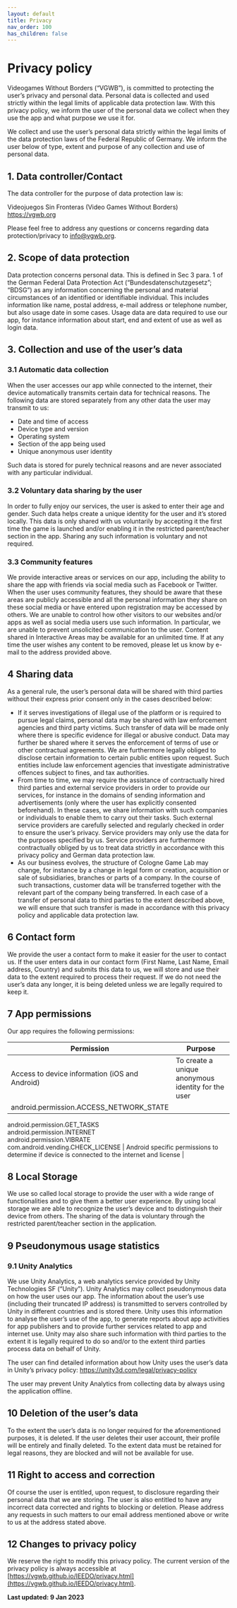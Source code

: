 ```yaml
---
layout: default
title: Privacy
nav_order: 100
has_children: false
---
```

# Privacy policy

Videogames Without Borders (“VGWB”), is committed to protecting the user’s privacy and personal data. Personal data is collected and used strictly within the legal limits of applicable data protection law. With this privacy policy, we inform the user of the personal data we collect when they use the app and what purpose we use it for.

We collect and use the user’s personal data strictly within the legal limits of the data protection laws of the Federal Republic of Germany. We inform the user below of type, extent and purpose of any collection and use of personal data.

## 1. Data controller/Contact

The data controller for the purpose of data protection law is:

Videojuegos Sin Fronteras (Video Games Without Borders)  
https://vgwb.org  
  
Please feel free to address any questions or concerns regarding data protection/privacy to [info@vgwb.org](mailto:info@vgwb.org).

## 2. Scope of data protection

Data protection concerns personal data. This is defined in Sec 3 para. 1 of the German Federal Data Protection Act (“Bundesdatenschutzgesetz”; “BDSG”) as any information concerning the personal and material circumstances of an identified or identifiable individual. This includes information like name, postal address, e-mail address or telephone number, but also usage date in some cases. Usage data are data required to use our app, for instance information about start, end and extent of use as well as login data.

## 3. Collection and use of the user’s data

### 3.1 Automatic data collection

When the user accesses our app while connected to the internet, their device automatically transmits certain data for technical reasons. The following data are stored separately from any other data the user may transmit to us:

- Date and time of access
- Device type and version
- Operating system
- Section of the app being used
- Unique anonymous user identity

Such data is stored for purely technical reasons and are never associated with any particular individual.

### 3.2 Voluntary data sharing by the user

In order to fully enjoy our services, the user is asked to enter their age and gender. Such data helps create a unique identity for the user and it’s stored locally. This data is only shared with us voluntarily by accepting it the first time the game is launched and/or enabling it in the restricted parent/teacher section in the app. Sharing any such information is voluntary and not required.

### 3.3 Community features

We provide interactive areas or services on our app, including the ability to share the app with friends via social media such as Facebook or Twitter. When the user uses community features, they should be aware that these areas are publicly accessible and all the personal information they share on these social media or have entered upon registration may be accessed by others. We are unable to control how other visitors to our websites and/or apps as well as social media users use such information. In particular, we are unable to prevent unsolicited communication to the user. Content shared in Interactive Areas may be available for an unlimited time. If at any time the user wishes any content to be removed, please let us know by e-mail to the address provided above.

## 4 Sharing data

As a general rule, the user’s personal data will be shared with third parties without their express prior consent only in the cases described below:

- If it serves investigations of illegal use of the platform or is required to pursue legal claims, personal data may be shared with law enforcement agencies and third party victims. Such transfer of data will be made only where there is specific evidence for illegal or abusive conduct. Data may further be shared where it serves the enforcement of terms of use or other contractual agreements. We are furthermore legally obliged to disclose certain information to certain public entities upon request. Such entities include law enforcement agencies that investigate administrative offences subject to fines, and tax authorities.
- From time to time, we may require the assistance of contractually hired third parties and external service providers in order to provide our services, for instance in the domains of sending information and advertisements (only where the user has explicitly consented beforehand). In these cases, we share information with such companies or individuals to enable them to carry out their tasks. Such external service providers are carefully selected and regularly checked in order to ensure the user’s privacy. Service providers may only use the data for the purposes specified by us. Service providers are furthermore contractually obliged by us to treat data strictly in accordance with this privacy policy and German data protection law.
- As our business evolves, the structure of Cologne Game Lab may change, for instance by a change in legal form or creation, acquisition or sale of subsidiaries, branches or parts of a company. In the course of such transactions, customer data will be transferred together with the relevant part of the company being transferred. In each case of a transfer of personal data to third parties to the extent described above, we will ensure that such transfer is made in accordance with this privacy policy and applicable data protection law.


## 6 Contact form

We provide the user a contact form to make it easier for the user to contact us. If the user enters data in our contact form (First Name, Last Name, Email address, Country) and submits this data to us, we will store and use their data to the extent required to process their request. If we do not need the user’s data any longer, it is being deleted unless we are legally required to keep it.

## 7 App permissions

Our app requires the following permissions:

| Permission | Purpose |
| --- | --- |
|Access to device information (iOS and Android) |To create a unique anonymous identity for the user |
| android.permission.ACCESS_NETWORK_STATE  
android.permission.GET_TASKS  
android.permission.INTERNET  
android.permission.VIBRATE  
com.android.vending.CHECK_LICENSE | Android specific permissions to determine if device is connected to the internet and license |

## 8 Local Storage

We use so called local storage to provide the user with a wide range of functionalities and to give them a better user experience. By using local storage we are able to recognize the user’s device and to distinguish their device from others. The sharing of the data is voluntary through the restricted parent/teacher section in the application.

## 9 Pseudonymous usage statistics

### 9.1 Unity Analytics

We use Unity Analytics, a web analytics service provided by Unity Technologies SF (“Unity”). Unity Analytics may collect pseudonymous data on how the user uses our app. The information about the user’s use (including their truncated IP address) is transmitted to servers controlled by Unity in different countries and is stored there. Unity uses this information to analyse the user’s use of the app, to generate reports about app activities for app publishers and to provide further services related to app and internet use. Unity may also share such information with third parties to the extent it is legally required to do so and/or to the extent third parties process data on behalf of Unity.

The user can find detailed information about how Unity uses the user’s data in Unity’s privacy policy: https://unity3d.com/legal/privacy-policy

The user may prevent Unity Analytics from collecting data by always using the application offline.

## 10 Deletion of the user’s data

To the extent the user’s data is no longer required for the aforementioned purposes, it is deleted. If the user deletes their user account, their profile will be entirely and finally deleted. To the extent data must be retained for legal reasons, they are blocked and will not be available for use.

## 11 Right to access and correction

Of course the user is entitled, upon request, to disclosure regarding their personal data that we are storing. The user is also entitled to have any incorrect data corrected and rights to blocking or deletion. Please address any requests in such matters to our email address mentioned above or write to us at the address stated above.

## 12 Changes to privacy policy

We reserve the right to modify this privacy policy. The current version of the privacy policy is always accessible at [https://vgwb.github.io/IEEDO/privacy.html](https://vgwb.github.io/IEEDO/privacy.html).

****Last updated:** 9 Jan 2023**